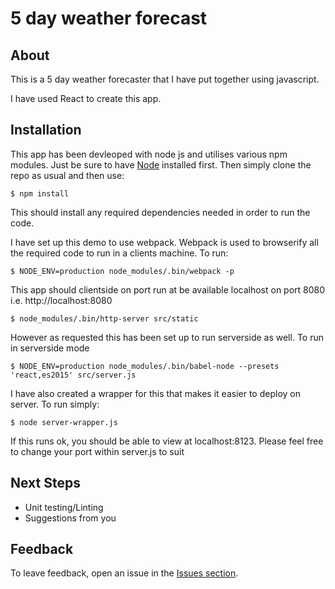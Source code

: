 # 5 day weather forecast

## About

This is a 5 day weather forecaster that I have put together using javascript.

I have used React to create this app.

## Installation

This app has been devleoped with node js and utilises various npm modules. Just be sure to have [Node](http://nodejs.org/) installed first. Then simply clone the repo as usual and then use:

    $ npm install

This should install any required dependencies needed in order to run the code.

I have set up this demo to use webpack. Webpack is used to browserify all the required code to run in a clients machine. To run:

    $ NODE_ENV=production node_modules/.bin/webpack -p

This app should clientside on port run at be available localhost on port 8080 i.e. http://localhost:8080

    $ node_modules/.bin/http-server src/static

However as requested this has been set up to run serverside as well. To run in serverside mode

    $ NODE_ENV=production node_modules/.bin/babel-node --presets 'react,es2015' src/server.js

I have also created a wrapper for this that makes it easier to deploy on server. To run simply:

	$ node server-wrapper.js

If this runs ok, you should be able to view at localhost:8123. Please feel free to change your port within server.js to suit


## Next Steps

* Unit testing/Linting
* Suggestions from you


## Feedback

To leave feedback, open an issue in the
[Issues section](https://github.com/2dareis2do/five-day-forecast/issues).
